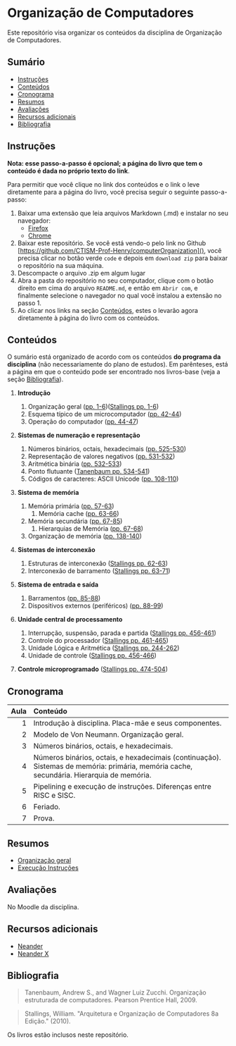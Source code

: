 # Organização de Computadores

Este repositório visa organizar os conteúdos da disciplina de Organização de Computadores.

## Sumário

* [Instruções](#instruções)
* [Conteúdos](#conteúdos)
* [Cronograma](#cronograma)
* [Resumos](#resumos)
* [Avaliações](#avaliações)
* [Recursos adicionais](#recursos-adicionais)
* [Bibliografia](#bibliografia)

## Instruções

**Nota: esse passo-a-passo é opcional; a página do livro que tem o conteúdo é dada no próprio texto do link**.

Para permitir que você clique no link dos conteúdos e o link o leve diretamente para a página do livro, você precisa seguir o seguinte passo-a-passo:

1. Baixar uma extensão que leia arquivos Markdown (.md) e instalar no seu navegador:
   * [Firefox](https://addons.mozilla.org/pt-BR/firefox/addon/markdown-viewer-webext/)
   * [Chrome](https://chrome.google.com/webstore/detail/markdown-viewer/ckkdlimhmcjmikdlpkmbgfkaikojcbjk)
2. Baixar este repositório. Se você está vendo-o pelo link no Github [https://github.com/CTISM-Prof-Henry/computerOrganization](), você precisa clicar no botão verde `code`
e depois em `download zip` para baixar o repositório na sua máquina.
3. Descompacte o arquivo .zip em algum lugar
4. Abra a pasta do repositório no seu computador, clique com o botão direito em cima do arquivo `README.md`, e então em `Abrir com`, e finalmente selecione o navegador no 
   qual você instalou a extensão no passo 1. 
5. Ao clicar nos links na seção [Conteúdos](#conteúdos), estes o levarão agora diretamente à página do livro com os conteúdos.

## Conteúdos

O sumário está organizado de acordo com os conteúdos **do programa da disciplina** (não necessariamente do plano de estudos). Em parênteses, está a página em que o conteúdo pode ser encontrado nos livros-base (veja a seção [Bibliografia](#Bibliografia)).


1. **Introdução**
    1. Organização geral (<a href="tanenbaum.pdf#page=20">pp. 1-6</a>)(<a href="stallings.pdf#page=22">Stallings pp. 1-6</a>)
    2. Esquema típico de um microcomputador (<a href="tanenbaum.pdf#page=61">pp. 42-44</a>)
    3. Operação do computador (<a href="tanenbaum.pdf#page=63">pp. 44-47</a>)

2. **Sistemas de numeração e representação**
    1. Números binários, octais, hexadecimais (<a href="tanenbaum.pdf#page=544">pp. 525-530</a>)
    2. Representação de valores negativos (<a href="tanenbaum.pdf#page=550">pp. 531-532</a>)
    3. Aritmética binária (<a href="tanenbaum.pdf#page=551">pp. 532-533</a>)
    4. Ponto flutuante (<a href="tanenbaum.pdf#page=553">Tanenbaum pp. 534-541</a>)<!--(<a href="stallings.pdf#page=283">Stallings pp. 262-275</a>)-->
    5. Códigos de caracteres: ASCII Unicode (<a href="tanenbaum.pdf#page=127">pp. 108-110</a>)

3. **Sistema de memória**
    1. Memória primária (<a href="tanenbaum.pdf#page=76">pp. 57-63</a>)
        1. Memória cache (<a href="tanenbaum.pdf#page=82">pp. 63-66</a>)
    2. Memória secundária (<a href="tanenbaum.pdf#page=86">pp. 67-85</a>)
        1. Hierarquias de Memória (<a href="tanenbaum.pdf#page=86">pp. 67-68</a>)
    3. Organização de memória (<a href="tanenbaum.pdf#page=157">pp. 138-140</a>) 
    <!--4. Memória virtual (<a href="tanenbaum.pdf#page=364">pp. 345-365</a>)-->

4. **Sistemas de interconexão**
    1. Estruturas de interconexão <!--(<a href="tanenbaum.pdf#page=506">pp. 487-489</a>)-->(<a href="stallings.pdf#page=83">Stallings pp. 62-63</a>)
    2. Interconexão de barramento <!--(<a href="tanenbaum.pdf#page=166">pp. 147-158</a>)-->(<a href="stallings.pdf#page=84">Stallings pp. 63-71</a>)

5. **Sistema de entrada e saída**
    1. Barramentos (<a href="tanenbaum.pdf#page=104">pp. 85-88</a>) 
    2. Dispositivos externos (periféricos) (<a href="tanenbaum.pdf#page=107">pp. 88-99</a>) 

6. **Unidade central de processamento**
    1. Interrupção, suspensão, parada e partida (<a href="stallings.pdf#page=477">Stallings pp. 456-461</a>)
    2. Controle do processador (<a href="stallings.pdf#page=482">Stallings pp. 461-465</a>) 
    <!--2. Registradores (<a href="tanenbaum.pdf#page=152">pp. 133-137</a>)-->
    3. Unidade Lógica e Aritmética <!--(<a href="tanenbaum.pdf#page=149">Tanenbaum pp. 130-132</a>)-->(<a href="stallings.pdf#page=265">Stallings pp. 244-262</a>)
    4. Unidade de controle (<a href="stallings.pdf#page=477">Stallings pp. 456-466</a>)

7. **Controle microprogramado** (<a href="stallings.pdf#page=495">Stallings pp. 474-504</a>)


<!--
**introdução:** (<a href="tanenbaum.pdf#page=61">pp. 42-132</a>) 
**provavelmente é esse aqui:** (<a href="tanenbaum.pdf#page=134">pp. 155</a>) 

* Circuitos lógicos básicos (<a href="tanenbaum.pdf#page=142">pp. 123</a>)
    * Decodificadores (<a href="tanenbaum.pdf#page=145">pp. 126-127</a>)
    * Unidade lógica e aritmética (<a href="tanenbaum.pdf#page=149">pp. 130-132</a>)
* Memória 
    * Registradores (<a href="tanenbaum.pdf#page=152">pp. 133-137</a>)
-->

## Cronograma 

| Aula | Conteúdo |
|-----:|:---------|
| 1 | Introdução à disciplina. Placa-mãe e seus componentes. |
| 2 | Modelo de Von Neumann. Organização geral. |
| 3 | Números binários, octais, e hexadecimais. |
| 4 | Números binários, octais, e hexadecimais (continuação). Sistemas de memória: primária, memória cache, secundária. Hierarquia de memória. |
| 5 | Pipelining e execução de instruções. Diferenças entre RISC e SISC. |
| 6 | Feriado. |
| 7 | Prova. |

## Resumos

* [Organização geral](organização_geral.md)
* [Execução Instruções](execução_instruções.md)

## Avaliações

No Moodle da disciplina.

## Recursos adicionais

* [Neander](http://www.inf.ufrgs.br/arq/wiki/doku.php?id=neander)
* [Neander X](https://dcc.ufrj.br/~gabriel/neander.php)

## Bibliografia

> Tanenbaum, Andrew S., and Wagner Luiz Zucchi. Organização estruturada de computadores. Pearson Prentice Hall, 2009.

> Stallings, William. "Arquitetura e Organização de Computadores 8a Edição." (2010).

Os livros estão inclusos neste repositório.
